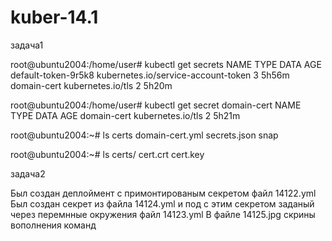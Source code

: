 # kuber-14.1
задача1

root@ubuntu2004:/home/user# kubectl get secrets
NAME                  TYPE                                  DATA   AGE
default-token-9r5k8   kubernetes.io/service-account-token   3      5h56m
domain-cert           kubernetes.io/tls                     2      5h20m


root@ubuntu2004:/home/user# kubectl get secret domain-cert
NAME          TYPE                DATA   AGE
domain-cert   kubernetes.io/tls   2      5h21m


root@ubuntu2004:~# ls
certs  domain-cert.yml  secrets.json  snap

root@ubuntu2004:~# ls certs/
cert.crt  cert.key

задача2

Был создан деплоймент с примонтированым секретом файл 14122.yml
Был создан секрет из файла 14124.yml и под с этим секретом заданый через перемнные окружения файл 14123.yml
В файле 14125.jpg скрины вополнения команд